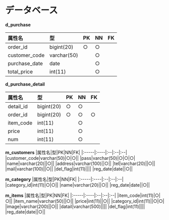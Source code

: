 # データベース
**d_purchase**

|属性名|型|PK|NN|FK|
|:-----|:----|:--|:--|:--|
|order_id|bigint(20)|○|○||
|customer_code|varchar(50)||○||
|purchase_date|date||○||
|total_price|int(11)||○||

**d_purchase_detail**

|属性名|型|PK|NN|FK|
|:-----|:----|:--|:--|:--|
|detail_id|bigint(20)|○|○||
|order_id|bigint(20)|○|○|○|
|item_code|int(11)||○||
|price|int(11)||○||
|num|int(11)||○||

**m_customers**
|属性名|型|PK|NN|FK|
|:-----|:----|:--|:--|:--|
|customer_code|varchar(50)|○|○||
|pass|varchar(50)|○|○|○|
|name|varchar(20)||○||
|address|varchar(100)||○||
|tel|varchar(20)||○||
|mail|varchar(100)||○||
|del_flag|int(11)||||
|reg_date|date||○||

**m_category**
|属性名|型|PK|NN|FK|
|:-----|:----|:--|:--|:--|
|category_id|int(11)|○|○||
|name|varchar(20)||○||
|reg_date|date||○||

**m_items**
|属性名|型|PK|NN|FK|
|:-----|:----|:--|:--|:--|
|item_code|int(11)|○|○||
|item_name|varchar(50)||○||
|price|int(11)||○||
|category_id|int(11)||○|○|
|image|varchar(200)||○||
|datail|varchar(500)||||
|del_flag|int(11)||||
|reg_date|date||○||
